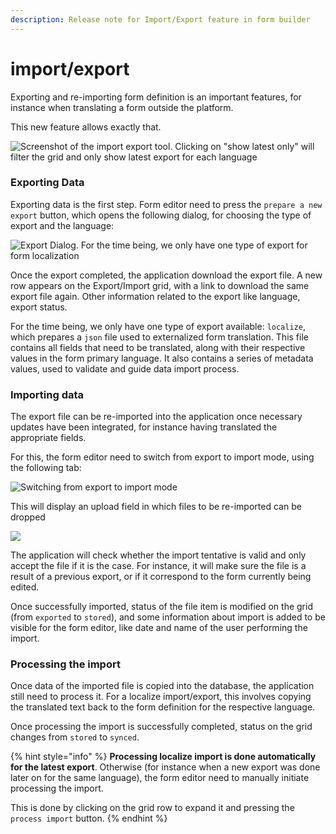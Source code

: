 ```yaml
---
description: Release note for Import/Export feature in form builder
---
```


# import/export

Exporting and re-importing form definition is an important features, for instance when translating a form outside the platform.&#x20;

This new feature allows exactly that. &#x20;

![Screenshot of the import export tool. Clicking on "show latest only" will filter the grid and only show latest export for each language](../../.gitbook/assets/selection\_179.png)

### Exporting Data

Exporting data is the first step. Form editor need to press the `prepare a new export` button, which opens the following dialog, for choosing the type of export and the language:&#x20;

![Export Dialog. For the time being, we only have one type of export for form localization](../../.gitbook/assets/selection\_180.png)

Once the export completed, the application download the export file. A new row appears on the Export/Import grid, with a link to download the same export file again. Other information related to the export like language, export status.&#x20;

For the time being, we only have one type of export available: `localize`, which prepares a `json` file used to externalized form translation. This file contains all fields that need to be translated, along with their respective values in the form primary language. It also contains a series of metadata values, used to validate and guide data import process.&#x20;

### Importing data

The export file can be re-imported into the application once necessary updates have been integrated, for instance having translated the appropriate fields.&#x20;

For this, the form editor need to switch from export to import mode, using the following tab:&#x20;

![Switching from export to import mode](../../.gitbook/assets/selection\_182.png)

This will display an upload field in which files to be re-imported can be dropped

![](../../.gitbook/assets/selection\_183.png)

The application will check whether the import tentative is valid and only accept the file if it is the case. For instance, it will make sure the file is a result of a previous export, or if it correspond to the form currently being edited.&#x20;

Once successfully imported, status of the file item is modified on the grid (from `exported` to `stored`), and some information about import is added to be visible for the form editor, like date and name of the user performing the import.

### Processing the import

Once data of the imported file is copied into the database, the application still need to process it. For a localize import/export, this involves copying the translated text back to the form definition for the respective language.&#x20;

Once processing the import is successfully completed, status on the grid changes from `stored` to `synced`.

{% hint style="info" %}
**Processing localize import is done automatically for the latest export**. Otherwise (for instance when a new export was done later on for the same language), the form editor need to manually initiate processing the import.&#x20;

This is done by clicking on the grid row to expand it and pressing the `process import` button.
{% endhint %}



### &#x20;
